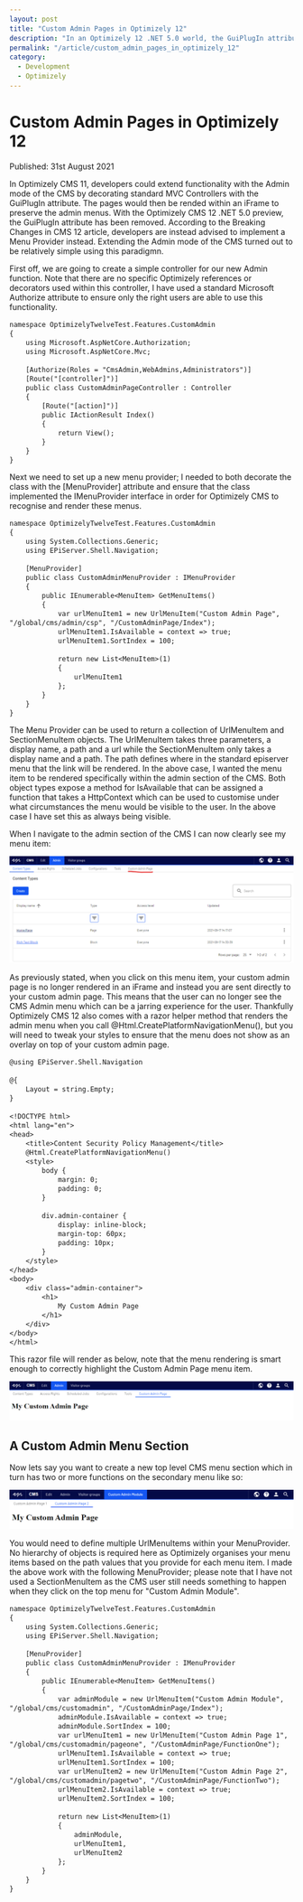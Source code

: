 ```yaml
---
layout: post
title: "Custom Admin Pages in Optimizely 12"
description: "In an Optimizely 12 .NET 5.0 world, the GuiPlugIn attribute has been removed, Here I describe how to reproduce this functionality with Menu Providers."
permalink: "/article/custom_admin_pages_in_optimizely_12"
category:
  - Development
  - Optimizely
---
```


# Custom Admin Pages in Optimizely 12

Published: 31st August 2021

In Optimizely CMS 11, developers could extend functionality with the Admin mode of the CMS by decorating standard MVC Controllers with the GuiPlugIn attribute.  The pages would then be rended within an iFrame to preserve the admin menus.  With the Optimizely CMS 12 .NET 5.0 preview, the GuiPlugIn attribute has been removed. According to the Breaking Changes in CMS 12 article, developers are instead advised to implement a Menu Provider instead.  Extending the Admin mode of the CMS turned out to be relatively simple using this paradigmn.

First off, we are going to create a simple controller for our new Admin function.  Note that there are no specific Optimizely references or decorators used within this controller, I have used a standard Microsoft Authorize attribute to ensure only the right users are able to use this functionality.

```
namespace OptimizelyTwelveTest.Features.CustomAdmin
{
    using Microsoft.AspNetCore.Authorization;
    using Microsoft.AspNetCore.Mvc;

    [Authorize(Roles = "CmsAdmin,WebAdmins,Administrators")]
    [Route("[controller]")]
    public class CustomAdminPageController : Controller
    {
        [Route("[action]")]
        public IActionResult Index()
        {
            return View();
        }
    }
}
```

Next we need to set up a new menu provider; I needed to both decorate the class with the [MenuProvider] attribute and ensure that the class implemented the IMenuProvider interface in order for Optimizely CMS to recognise and render these menus.

```
namespace OptimizelyTwelveTest.Features.CustomAdmin
{
    using System.Collections.Generic;
    using EPiServer.Shell.Navigation;

    [MenuProvider]
    public class CustomAdminMenuProvider : IMenuProvider
    {
        public IEnumerable<MenuItem> GetMenuItems()
        {
            var urlMenuItem1 = new UrlMenuItem("Custom Admin Page", "/global/cms/admin/csp", "/CustomAdminPage/Index");
            urlMenuItem1.IsAvailable = context => true;
            urlMenuItem1.SortIndex = 100;
    
            return new List<MenuItem>(1)
            {
                urlMenuItem1
            };
        }
    }
}
```

The Menu Provider can be used to return a collection of UrlMenuItem and SectionMenuItem objects.  The UrlMenuItem takes three parameters, a display name, a path and a url while the SectionMenuItem only takes a display name and a path.  The path defines where in the standard episerver menu that the link will be rendered.  In the above case, I wanted the menu item to be rendered specifically within the admin section of the CMS.  Both object types expose a method for IsAvailable that can be assigned a function that takes a HttpContext which can be used to customise under what circumstances the menu would be visible to the user.  In the above case I have set this as always being visible.

When I navigate to the admin section of the CMS I can now clearly see my menu item:

![](/assets/custom-admin-in-cms-12-1.png)

As previously stated, when you click on this menu item, your custom admin page is no longer rendered in an iFrame and instead you are sent directly to your custom admin page.  This means that the user can no longer see the CMS Admin menu which can be a jarring experience for the user.  Thankfully Optimizely CMS 12 also comes with a razor helper method that renders the admin menu when you call @Html.CreatePlatformNavigationMenu(), but you will need to tweak your styles to ensure that the menu does not show as an overlay on top of your custom admin page.

```
@using EPiServer.Shell.Navigation

@{
    Layout = string.Empty;
}

<!DOCTYPE html>
<html lang="en">
<head>
    <title>Content Security Policy Management</title>
    @Html.CreatePlatformNavigationMenu()
    <style>
        body {
            margin: 0;
            padding: 0;
        }

        div.admin-container {
            display: inline-block;
            margin-top: 60px;
            padding: 10px;
        }
    </style>
</head>
<body>
    <div class="admin-container">
        <h1>
            My Custom Admin Page
        </h1>
    </div>
</body>
</html>
```

This razor file will render as below, note that the menu rendering is smart enough to correctly highlight the Custom Admin Page menu item.

![](/assets/custom-admin-in-cms-12-2.png)

## A Custom Admin Menu Section

Now lets say you want to create a new top level CMS menu section which in turn has two or more functions on the secondary menu like so:

![](/assets/custom-admin-in-cms-12-3.png)

You would need to define multiple UrlMenuItems within your MenuProvider.  No hierarchy of objects is required here as Optimizely organises your menu items based on the path values that you provide for each menu item.  I made the above work with the following MenuProvider; please note that I have not used a SectionMenuItem as the CMS user still needs something to happen when they click on the top menu for "Custom Admin Module".

```
namespace OptimizelyTwelveTest.Features.CustomAdmin
{
    using System.Collections.Generic;
    using EPiServer.Shell.Navigation;

    [MenuProvider]
    public class CustomAdminMenuProvider : IMenuProvider
    {
        public IEnumerable<MenuItem> GetMenuItems()
        {
            var adminModule = new UrlMenuItem("Custom Admin Module", "/global/cms/customadmin", "/CustomAdminPage/Index");
            adminModule.IsAvailable = context => true;
            adminModule.SortIndex = 100;
            var urlMenuItem1 = new UrlMenuItem("Custom Admin Page 1", "/global/cms/customadmin/pageone", "/CustomAdminPage/FunctionOne");
            urlMenuItem1.IsAvailable = context => true;
            urlMenuItem1.SortIndex = 100;
            var urlMenuItem2 = new UrlMenuItem("Custom Admin Page 2", "/global/cms/customadmin/pagetwo", "/CustomAdminPage/FunctionTwo");
            urlMenuItem2.IsAvailable = context => true;
            urlMenuItem2.SortIndex = 100;

            return new List<MenuItem>(1)
            {
                adminModule,
                urlMenuItem1,
                urlMenuItem2
            };
        }
    }
}
```